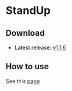 # StandUp

## Download
* Latest release: [v1.1.6](./apks/kr.ac.kaist.iclab.standup-v1.1.6-debug.apk)

## How to use
See this [page](https://docs.google.com/presentation/d/1WIrMrLpLYE8SFCe-cz-f87Y4TjB_TCkaI8Ae2W8DgB0/edit?usp=sharing)